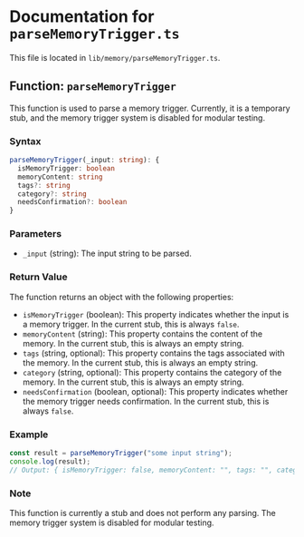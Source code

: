 # Documentation for `parseMemoryTrigger.ts`

This file is located in `lib/memory/parseMemoryTrigger.ts`.

## Function: `parseMemoryTrigger`

This function is used to parse a memory trigger. Currently, it is a temporary stub, and the memory trigger system is disabled for modular testing.

### Syntax

```typescript
parseMemoryTrigger(_input: string): {
  isMemoryTrigger: boolean
  memoryContent: string
  tags?: string
  category?: string
  needsConfirmation?: boolean
}
```

### Parameters

- `_input` (string): The input string to be parsed.

### Return Value

The function returns an object with the following properties:

- `isMemoryTrigger` (boolean): This property indicates whether the input is a memory trigger. In the current stub, this is always `false`.
- `memoryContent` (string): This property contains the content of the memory. In the current stub, this is always an empty string.
- `tags` (string, optional): This property contains the tags associated with the memory. In the current stub, this is always an empty string.
- `category` (string, optional): This property contains the category of the memory. In the current stub, this is always an empty string.
- `needsConfirmation` (boolean, optional): This property indicates whether the memory trigger needs confirmation. In the current stub, this is always `false`.

### Example

```typescript
const result = parseMemoryTrigger("some input string");
console.log(result);
// Output: { isMemoryTrigger: false, memoryContent: "", tags: "", category: "", needsConfirmation: false }
```

### Note

This function is currently a stub and does not perform any parsing. The memory trigger system is disabled for modular testing.
